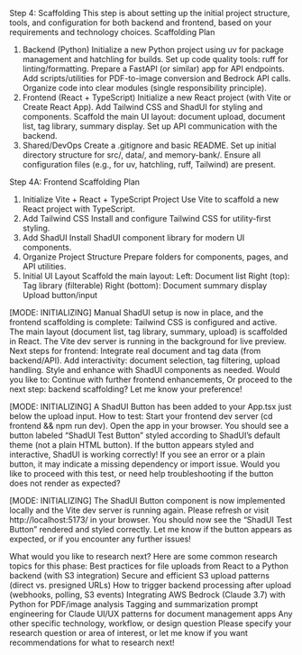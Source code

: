 Step 4: Scaffolding
This step is about setting up the initial project structure, tools, and configuration for both backend and frontend, based on your requirements and technology choices.
Scaffolding Plan
1. Backend (Python)
Initialize a new Python project using uv for package management and hatchling for builds.
Set up code quality tools: ruff for linting/formatting.
Prepare a FastAPI (or similar) app for API endpoints.
Add scripts/utilities for PDF-to-image conversion and Bedrock API calls.
Organize code into clear modules (single responsibility principle).
2. Frontend (React + TypeScript)
Initialize a new React project (with Vite or Create React App).
Add Tailwind CSS and ShadUI for styling and components.
Scaffold the main UI layout: document upload, document list, tag library, summary display.
Set up API communication with the backend.
3. Shared/DevOps
Create a .gitignore and basic README.
Set up initial directory structure for src/, data/, and memory-bank/.
Ensure all configuration files (e.g., for uv, hatchling, ruff, Tailwind) are present.


Step 4A: Frontend Scaffolding Plan
1. Initialize Vite + React + TypeScript Project
Use Vite to scaffold a new React project with TypeScript.
2. Add Tailwind CSS
Install and configure Tailwind CSS for utility-first styling.
3. Add ShadUI
Install ShadUI component library for modern UI components.
4. Organize Project Structure
Prepare folders for components, pages, and API utilities.
5. Initial UI Layout
Scaffold the main layout:
Left: Document list
Right (top): Tag library (filterable)
Right (bottom): Document summary display
Upload button/input

[MODE: INITIALIZING]
Manual ShadUI setup is now in place, and the frontend scaffolding is complete:
Tailwind CSS is configured and active.
The main layout (document list, tag library, summary, upload) is scaffolded in React.
The Vite dev server is running in the background for live preview.
Next steps for frontend:
Integrate real document and tag data (from backend/API).
Add interactivity: document selection, tag filtering, upload handling.
Style and enhance with ShadUI components as needed.
Would you like to:
Continue with further frontend enhancements,
Or proceed to the next step: backend scaffolding?
Let me know your preference!

[MODE: INITIALIZING]
A ShadUI Button has been added to your App.tsx just below the upload input.
How to test:
Start your frontend dev server (cd frontend && npm run dev).
Open the app in your browser.
You should see a button labeled “ShadUI Test Button” styled according to ShadUI’s default theme (not a plain HTML button).
If the button appears styled and interactive, ShadUI is working correctly!
If you see an error or a plain button, it may indicate a missing dependency or import issue.
Would you like to proceed with this test, or need help troubleshooting if the button does not render as expected?

[MODE: INITIALIZING]
The ShadUI Button component is now implemented locally and the Vite dev server is running again.
Please refresh or visit http://localhost:5173/ in your browser.
You should now see the “ShadUI Test Button” rendered and styled correctly.
Let me know if the button appears as expected, or if you encounter any further issues!

What would you like to research next?
Here are some common research topics for this phase:
Best practices for file uploads from React to a Python backend (with S3 integration)
Secure and efficient S3 upload patterns (direct vs. presigned URLs)
How to trigger backend processing after upload (webhooks, polling, S3 events)
Integrating AWS Bedrock (Claude 3.7) with Python for PDF/image analysis
Tagging and summarization prompt engineering for Claude
UI/UX patterns for document management apps
Any other specific technology, workflow, or design question
Please specify your research question or area of interest, or let me know if you want recommendations for what to research next!